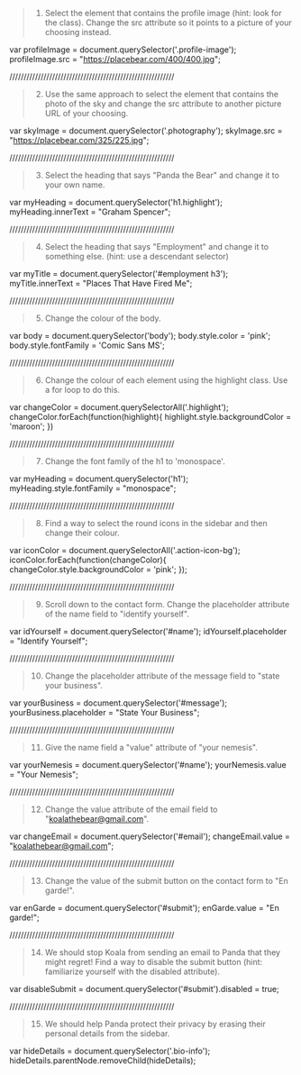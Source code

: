 > 1. Select the element that contains the profile image (hint: look for the class). Change the src attribute so it points to a picture of your choosing instead.

var profileImage = document.querySelector('.profile-image');
profileImage.src = "https://placebear.com/400/400.jpg";

//////////////////////////////////////////////////////////

> 2. Use the same approach to select the element that contains the photo of the sky and change the src attribute to another picture URL of your choosing.

var skyImage = document.querySelector('.photography');
skyImage.src = "https://placebear.com/325/225.jpg";

//////////////////////////////////////////////////////////

> 3. Select the heading that says "Panda the Bear" and change it to your own name.

var myHeading = document.querySelector('h1.highlight');
myHeading.innerText = "Graham Spencer";

//////////////////////////////////////////////////////////

> 4. Select the heading that says "Employment" and change it to something else. (hint: use a descendant selector)

var myTitle = document.querySelector('#employment h3');
myTitle.innerText = "Places That Have Fired Me";

//////////////////////////////////////////////////////////

> 5. Change the colour of the body.

var body = document.querySelector('body');
body.style.color = 'pink';
body.style.fontFamily = 'Comic Sans MS'; <!-- added to make uglier -->

//////////////////////////////////////////////////////////

> 6. Change the colour of each element using the highlight class. Use a for loop to do this.

var changeColor = document.querySelectorAll('.highlight');
changeColor.forEach(function(highlight){
  highlight.style.backgroundColor = 'maroon';
})

//////////////////////////////////////////////////////////

> 7. Change the font family of the h1 to 'monospace'.

var myHeading = document.querySelector('h1');
myHeading.style.fontFamily = "monospace";

//////////////////////////////////////////////////////////

> 8. Find a way to select the round icons in the sidebar and then change their colour.

var iconColor = document.querySelectorAll('.action-icon-bg');
iconColor.forEach(function(changeColor){
  changeColor.style.backgroundColor = 'pink';
});

//////////////////////////////////////////////////////////

> 9. Scroll down to the contact form. Change the placeholder attribute of the name field to "identify yourself".

var idYourself = document.querySelector('#name');
idYourself.placeholder = "Identify Yourself";

//////////////////////////////////////////////////////////

> 10. Change the placeholder attribute of the message field to "state your business".

var yourBusiness = document.querySelector('#message');
yourBusiness.placeholder = "State Your Business";

//////////////////////////////////////////////////////////

> 11. Give the name field a "value" attribute of "your nemesis".

var yourNemesis = document.querySelector('#name');
yourNemesis.value = "Your Nemesis";

//////////////////////////////////////////////////////////

> 12. Change the value attribute of the email field to "koalathebear@gmail.com".

var changeEmail = document.querySelector('#email');
changeEmail.value = "koalathebear@gmail.com";

//////////////////////////////////////////////////////////

> 13. Change the value of the submit button on the contact form to "En garde!".

var enGarde = document.querySelector('#submit');
enGarde.value = "En garde!";

//////////////////////////////////////////////////////////

> 14. We should stop Koala from sending an email to Panda that they might regret! Find a way to disable the submit button (hint: familiarize yourself with the disabled attribute).

var disableSubmit = document.querySelector('#submit').disabled = true;

//////////////////////////////////////////////////////////

> 15. We should help Panda protect their privacy by erasing their personal details from the sidebar.

var hideDetails = document.querySelector('.bio-info');
hideDetails.parentNode.removeChild(hideDetails);
